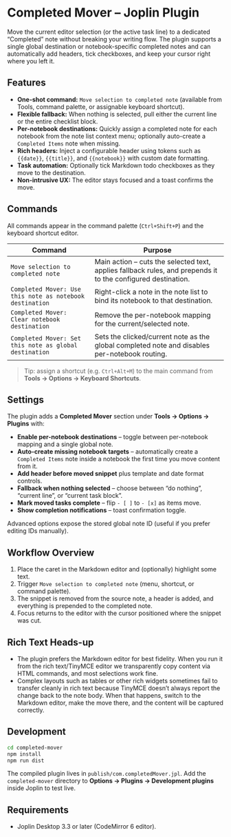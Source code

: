 # Completed Mover – Joplin Plugin

Move the current editor selection (or the active task line) to a dedicated “Completed” note without breaking your writing flow. The plugin supports a single global destination or notebook-specific completed notes and can automatically add headers, tick checkboxes, and keep your cursor right where you left it.

## Features
- **One-shot command:** `Move selection to completed note` (available from Tools, command palette, or assignable keyboard shortcut).
- **Flexible fallback:** When nothing is selected, pull either the current line or the entire checklist block.
- **Per-notebook destinations:** Quickly assign a completed note for each notebook from the note list context menu; optionally auto-create a `Completed Items` note when missing.
- **Rich headers:** Inject a configurable header using tokens such as `{{date}}`, `{{title}}`, and `{{notebook}}` with custom date formatting.
- **Task automation:** Optionally tick Markdown todo checkboxes as they move to the destination.
- **Non-intrusive UX:** The editor stays focused and a toast confirms the move.

## Commands
All commands appear in the command palette (`Ctrl+Shift+P`) and the keyboard shortcut editor.

| Command | Purpose |
| --- | --- |
| `Move selection to completed note` | Main action – cuts the selected text, applies fallback rules, and prepends it to the configured destination. |
| `Completed Mover: Use this note as notebook destination` | Right-click a note in the note list to bind its notebook to that destination. |
| `Completed Mover: Clear notebook destination` | Remove the per-notebook mapping for the current/selected note. |
| `Completed Mover: Set this note as global destination` | Sets the clicked/current note as the global completed note and disables per-notebook routing. |

> Tip: assign a shortcut (e.g. `Ctrl+Alt+M`) to the main command from **Tools → Options → Keyboard Shortcuts**.

## Settings
The plugin adds a **Completed Mover** section under **Tools → Options → Plugins** with:

- **Enable per-notebook destinations** – toggle between per-notebook mapping and a single global note.
- **Auto-create missing notebook targets** – automatically create a `Completed Items` note inside a notebook the first time you move content from it.
- **Add header before moved snippet** plus template and date format controls.
- **Fallback when nothing selected** – choose between “do nothing”, “current line”, or “current task block”.
- **Mark moved tasks complete** – flip `- [ ]` to `- [x]` as items move.
- **Show completion notifications** – toast confirmation toggle.

Advanced options expose the stored global note ID (useful if you prefer editing IDs manually).

## Workflow Overview
1. Place the caret in the Markdown editor and (optionally) highlight some text.
2. Trigger `Move selection to completed note` (menu, shortcut, or command palette).
3. The snippet is removed from the source note, a header is added, and everything is prepended to the completed note.
4. Focus returns to the editor with the cursor positioned where the snippet was cut.

## Rich Text Heads-up
- The plugin prefers the Markdown editor for best fidelity. When you run it from the rich text/TinyMCE editor we transparently copy content via HTML commands, and most selections work fine.
- Complex layouts such as tables or other rich widgets sometimes fail to transfer cleanly in rich text because TinyMCE doesn’t always report the change back to the note body. When that happens, switch to the Markdown editor, make the move there, and the content will be captured correctly.

## Development
```bash
cd completed-mover
npm install
npm run dist
```
The compiled plugin lives in `publish/com.completedMover.jpl`. Add the `completed-mover` directory to **Options → Plugins → Development plugins** inside Joplin to test live.

## Requirements
- Joplin Desktop 3.3 or later (CodeMirror 6 editor).

